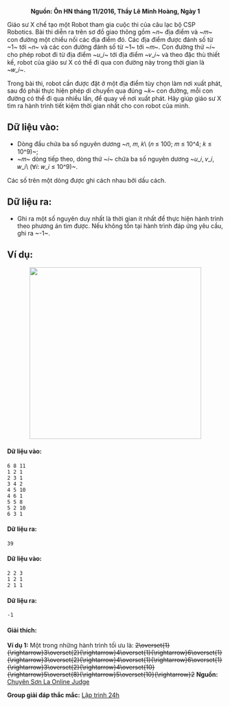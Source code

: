 **<center>Nguồn: Ôn HN tháng 11/2016, Thầy Lê Minh Hoàng, Ngày 1</center>**

Giáo sư X chế tạo một Robot tham gia cuộc thi của câu lạc bộ CSP Robotics. Bài thi diễn ra trên sơ đồ giao thông gồm ~𝑛~ địa điểm và ~𝑚~ con đường một chiều nối các địa điểm đó. Các địa điểm được đánh số từ ~1~ tới ~𝑛~ và các con đường đánh số từ ~1~ tới ~𝑚~. Con đường thứ ~𝑖~ cho phép robot đi từ địa điểm ~𝑢_𝑖~ tới địa điểm ~𝑣_𝑖~ và theo đặc thù thiết kế, robot của giáo sư X có thể đi qua con đường này trong thời gian là ~𝑤_𝑖~.

Trong bài thi, robot cần được đặt ở một địa điểm tùy chọn làm nơi xuất phát, sau đó phải thực hiện phép di chuyển qua đúng ~𝑘~ con đường, mỗi con đường có thể đi qua nhiều lần, để quay về nơi xuất phát. Hãy giúp giáo sư X tìm ra hành trình tiết kiệm thời gian nhất cho con robot của mình.

## Dữ liệu vào:
- Dòng đầu chứa ba số nguyên dương ~𝑛, 𝑚, 𝑘\ (𝑛 ≤ 100; 𝑚 ≤ 10^4; 𝑘 ≤ 10^9)~;
- ~𝑚~ dòng tiếp theo, dòng thứ ~𝑖~ chứa ba số nguyên dương ~𝑢_𝑖, 𝑣_𝑖, 𝑤_𝑖\ (∀𝑖: 𝑤_𝑖 ≤ 10^9)~.

Các số trên một dòng được ghi cách nhau bởi dấu cách.

## Dữ liệu ra:
- Ghi ra một số nguyên duy nhất là thời gian ít nhất để thực hiện hành trình theo phương án tìm được. Nếu không tồn tại hành trình đáp ứng yêu cầu, ghi ra ~-1~.

## Ví dụ:
<center><img src="/images/problems/1229/CROBOT.svg" width="400px" /></center>

#### Dữ liệu vào:
```
6 8 11
1 2 1
2 3 1
3 4 2
4 5 10
4 6 1
5 5 8
5 2 10
6 3 1
```

#### Dữ liệu ra:
```
39
```

#### Dữ liệu vào:
```
2 2 3
1 2 1
2 1 1
```

#### Dữ liệu ra:
```
-1
```

#### Giải thích:
**Ví dụ 1:** Một trong những hành trình tối ưu là:
~~2\overset{1}{\rightarrow}3\overset{2}{\rightarrow}4\overset{1}{\rightarrow}6\overset{1}{\rightarrow}3\overset{2}{\rightarrow}4\overset{1}{\rightarrow}6\overset{1}{\rightarrow}3\overset{2}{\rightarrow}4\overset{10}{\rightarrow}5\overset{8}{\rightarrow}5\overset{10}{\rightarrow}2~~
**Nguồn:** [Chuyên Sơn La Online Judge](http://csloj.ddns.net/)

**Group giải đáp thắc mắc:** [Lập trình 24h](https://www.facebook.com/groups/1386904321519984)